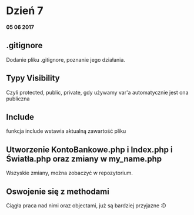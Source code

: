 Dzień 7
===

**05 06 2017**

.gitignore
---
Dodanie pliku .gitignore, poznanie jego działania.

Typy Visibility
---
Czyli protected, public, private, gdy używamy var'a automatycznie jest ona publiczna

Include
---
funkcja include wstawia aktualną zawartość pliku

Utworzenie KontoBankowe.php i Index.php i Światła.php oraz zmiany w my_name.php
---
Wszyskie zmiany, można zobaczyć w repozytorium.

Oswojenie się z methodami
---
Ciągła praca nad nimi oraz objectami, już są bardziej przyjazne :D
